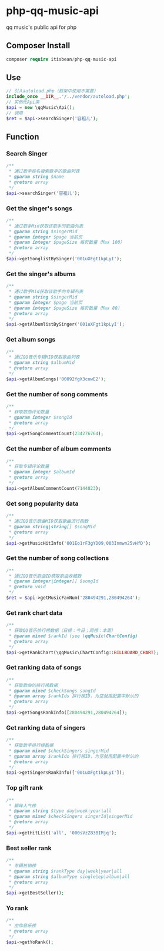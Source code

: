 # php-qq-music-api

qq music's public api for php

## Composer Install

```php
composer require itisbean/php-qq-music-api
```

## Use

```php
// 引入autoload.php（框架中使用不需要）
include_once __DIR__.'/../vendor/autoload.php';
// 实例化Api类
$api = new \qqMusic\Api();
// 调用
$ret = $api->searchSinger('容祖儿');
```

## Function

### Search Singer

```php
/**
 * 通过歌手姓名搜索歌手的歌曲列表
 * @param string $name
 * @return array
 */
$api->searchSinger('容祖儿');
```

### Get the singer's songs

```php
/**
 * 通过歌手Mid获取该歌手的歌曲列表
 * @param string $singerMid
 * @param integer $page 当前页
 * @param integer $pageSize 每页数量（Max 100）
 * @return array
 */
$api->getSonglistBySinger('001uXFgt1kpLyI');
```

### Get the singer's albums

```php
/**
 * 通过歌手Mid获取该歌手的专辑列表
 * @param string $singerMid
 * @param integer $page 当前页
 * @param integer $pageSize 每页数量（Max 80）
 * @return array
 */
$api->getAlbumlistBySinger('001uXFgt1kpLyI');
```

### Get album songs

```php
/**
 * 通过QQ音乐专辑MID获取歌曲列表
 * @param string $albumMid
 * @return array
 */
$api->getAlbumSongs('00092YgX3cowE2');
```

### Get the number of song comments

```php
/**
 * 获取歌曲评论数量
 * @param integer $songId
 * @return array
 */
$api->getSongCommentCount(234276764);
```

### Get the number of album comments

```php
/**
 * 获取专辑评论数量
 * @param integer $albumId
 * @return array
 */
$api->getAlbumCommentCount(7144823);
```

### Get song popularity data

```php
/**
 * 通过QQ音乐歌曲MID获取歌曲流行指数
 * @param string|string[] $songMid
 * @return array
 */
$api->getMusicHitInfo('001Eo1rF3gYD09,003Inmwn25vHfD');
```

### Get the number of song collections

```php
/**
 * 通过QQ音乐歌曲ID获取歌曲收藏数
 * @param integer|integer[] $songId
 * @return void
 */
$ret = $api->getMusicFavNum('280494291,280494264');
```

### Get rank chart data

```php
/**
 * 获取QQ音乐排行榜数据（日榜：今日；周榜：本周）
 * @param mixed $rankId (see \qqMusic\ChartConfig)
 * @return array
 */
$api->getRankChart(\qqMusic\ChartConfig::BILLBOARD_CHART);
```

### Get ranking data of songs

```php
/**
 * 获取歌曲的排行榜数据
 * @param mixed $checkSongs songId
 * @param array $rankIds 排行榜ID，为空就用配置中默认的
 * @return array
 */
$api->getSongsRankInfo([280494291,280494264]);
```

### Get ranking data of singers

```php
/**
 * 获取歌手排行榜数据
 * @param mixed $checkSingers singerMid
 * @param array $rankIds 排行榜ID，为空就用配置中默认的
 * @return array
 */
$api->getSingersRankInfo(['001uXFgt1kpLyI']);
```

### Top gift rank

```php
/**
 * 巅峰人气榜
 * @param string $type day|week|year|all
 * @param mixed $checkSingers singerId|singerMid
 * @return array
 */
$api->getHitList('all', '000sVzZ83BIMjq');
```

### Best seller rank

```php
/**
 * 专辑热销榜
 * @param string $rankType day|week|year|all
 * @param string $albumType single|ep|album|all
 * @return array
 */
$api->getBestSeller();
```

### Yo rank

```php
/**
 * 由你音乐榜
 * @return array
 */
$api->getYoRank();
```
